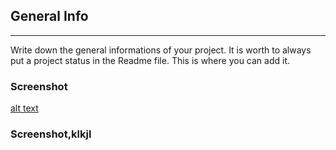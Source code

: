 ## General Info
***
Write down the general informations of your project. It is worth to always put a project status in the Readme file. This is where you can add it.
### Screenshot
[alt text](https://github.com/digitaltwinconsortium/EcolCafe-Industrie-4.0/blob/df0a9eba26bb842f75c079bd8551cec89b1cc7a6/Ecolcafe%20SysML%20-%20Visual%20Paradigm%20Project/Digital_twin_platform_stack.png)
### Screenshot,klkjl
